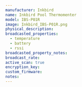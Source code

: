 ```yaml
---
manufacturer: Inkbird
name: Inkbird Pool Thermomenter
model: IBS-P01R
image: Inkbird_IBS-P01R.png
physical_description:
broadcasted_properties:
  - temperature
  - battery
  - rssi
broadcasted_property_notes:
broadcast_rate:
active_scan: true
encryption_key:
custom_firmware:
notes:
---
```

